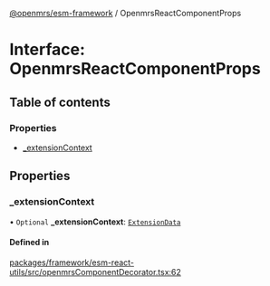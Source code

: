 [@openmrs/esm-framework](../API.md) / OpenmrsReactComponentProps

# Interface: OpenmrsReactComponentProps

## Table of contents

### Properties

- [\_extensionContext](OpenmrsReactComponentProps.md#_extensioncontext)

## Properties

### \_extensionContext

• `Optional` **\_extensionContext**: [`ExtensionData`](ExtensionData.md)

#### Defined in

[packages/framework/esm-react-utils/src/openmrsComponentDecorator.tsx:62](https://github.com/nanfuka/openmrs-esm-core/blob/master/packages/framework/esm-react-utils/src/openmrsComponentDecorator.tsx#L62)
